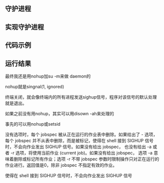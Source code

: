 
## 守护进程


## 实现守护进程


## 代码示例


## 运行结果


最终我还是用nohup加su -m来做 daemon的

nohup就是singnal(1, ignored)

终端关闭，就会像终端内的所有进程发送sighup信号，程序对该信号的默认处理就是退出。

如果之前没有用nohup，其实可以用disown -ah来处理的


事先的可以用nohup或setsid

没有选项时，每个  jobspec  被从正在运行的作业表中删除。如果给出了  -  选项，每个  jobspec  并不从表中删除，而是被标记，使得在  shell 接到 SIGHUP 信号时，不会向作业发出 SIGHUP 信号。如果没有给出 jobspec， 也没有给出 -a 或者 -r 选项，将使用当前作业 (current job)。如果没有给出 jobspec， 选项 -a 意味着删除或标记所有作业；选项 -r 不带 jobspec  参数时限制操作只对正在运行的作业进行。返回值是0，除非 jobspec 不指定有效的作业。

使得在  shell 接到 SIGHUP 信号时，不会向作业发出 SIGHUP 信号
